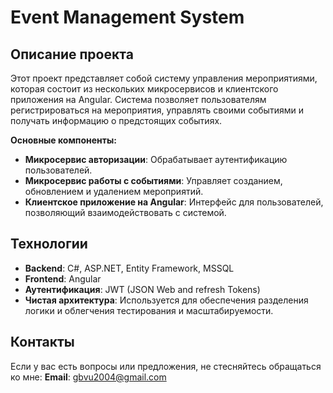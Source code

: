 # Event Management System

## Описание проекта

Этот проект представляет собой систему управления мероприятиями, которая состоит из нескольких микросервисов и клиентского приложения на Angular. Система позволяет пользователям регистрироваться на мероприятия, управлять своими событиями и получать информацию о предстоящих событиях.

**Основные компоненты:**
- **Микросервис авторизации**: Обрабатывает аутентификацию пользователей.
- **Микросервис работы с событиями**: Управляет созданием, обновлением и удалением мероприятий.
- **Клиентское приложение на Angular**: Интерфейс для пользователей, позволяющий взаимодействовать с системой.

## Технологии

- **Backend**: C#, ASP.NET, Entity Framework, MSSQL
- **Frontend**: Angular
- **Аутентификация**: JWT (JSON Web and refresh Tokens)
- **Чистая архитектура**: Используется для обеспечения разделения логики и облегчения тестирования и масштабируемости.

## Контакты

Если у вас есть вопросы или предложения, не стесняйтесь обращаться ко мне:
**Email**: gbvu2004@gmail.com
